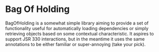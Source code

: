 # Bag Of Holding

BagOfHolding is a somewhat simple library aiming to provide a set of functionality
useful for automatically loading dependencies or simply retrieving objects based on
some contextual characteristic. It aspires to support JSR 330 interactions, but in 
the meantime it uses the same annotations to be either familiar or super-annoying
(take your pick).

